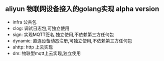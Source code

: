 ## aliyun 物联网设备接入的golang实现 alpha version

- infra 公共包
- clog: 调试日志包,可独立使用
- sign: 实现MQTT签名,独立使用,不依赖第三方任何包
- dynamic: 直连设备动态注册,可独立使用,不依赖第三方任何包
- ahttp: http 上云实现
- dm: 物联型mqtt上云实现,独立使用
